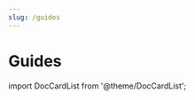 ```yaml
---
slug: /guides
---
```


# Guides
import DocCardList from '@theme/DocCardList';

<DocCardList />